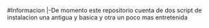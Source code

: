 #Informacion
|-De momento este repositorio cuenta de dos script de instalacion una antigua y basica y otra un poco mas entretenida
